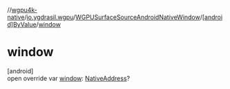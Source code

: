 //[wgpu4k-native](../../../../index.md)/[io.ygdrasil.wgpu](../../index.md)/[WGPUSurfaceSourceAndroidNativeWindow](../index.md)/[[android]ByValue](index.md)/[window](window.md)

# window

[android]\
open override var [window](window.md): [NativeAddress](../../../ffi/-native-address/index.md)?